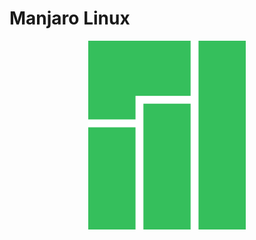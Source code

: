 # Manjaro Linux

<div align="center">
  <!-- <a href=""> -->
    <img src="https://raw.githubusercontent.com/dunstontc/assets/master/images/distros/manjaro.png" alt="" width="50%" title="">
  <!-- </a> -->
</div>
